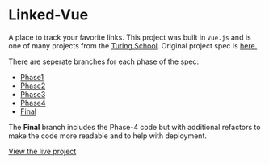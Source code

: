 # Linked-Vue

A place to track your favorite links.  This project was built in `Vue.js` and is one of many projects from the [Turing School](https://turing.io).  Original project spec is [here.](http://frontend.turing.io/projects/linked-list.html)

There are seperate branches for each phase of the spec:
- [Phase1](https://github.com/Jeff-Duke/linked-vue/tree/phase-1)
- [Phase2](https://github.com/Jeff-Duke/linked-vue/tree/phase-2)
- [Phase3](https://github.com/Jeff-Duke/linked-vue/tree/phase-3)
- [Phase4](https://github.com/Jeff-Duke/linked-vue/tree/phase-4)
- [Final](https://github.com/Jeff-Duke/linked-vue/tree/final)  

The **Final** branch includes the Phase-4 code but with additional refactors to make the code more readable and to help with deployment.

[View the live project](linked-vue.surge.sh)
